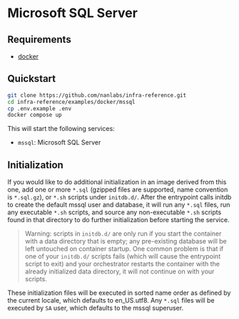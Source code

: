 # Microsoft SQL Server

## Requirements

- [docker](https://www.docker.com/)

## Quickstart

```sh
git clone https://github.com/nanlabs/infra-reference.git
cd infra-reference/examples/docker/mssql
cp .env.example .env
docker compose up
```

This will start the following services:

- `mssql`: Microsoft SQL Server

## Initialization

If you would like to do additional initialization in an image derived from this one, add one or more `*.sql` (gzipped files are supported, name convention is `*.sql.gz`), or `*.sh` scripts under `initdb.d/`. After the entrypoint calls initdb to create the default mssql user and database, it will run any `*.sql` files, run any executable `*.sh` scripts, and source any non-executable `*.sh` scripts found in that directory to do further initialization before starting the service.

> Warning: scripts in `initdb.d/` are only run if you start the container with a data directory that is empty; any pre-existing database will be left untouched on container startup. One common problem is that if one of your `initdb.d/` scripts fails (which will cause the entrypoint script to exit) and your orchestrator restarts the container with the already initialized data directory, it will not continue on with your scripts.

These initialization files will be executed in sorted name order as defined by the current locale, which defaults to en_US.utf8. Any `*.sql` files will be executed by `SA` user, which defaults to the mssql superuser.

